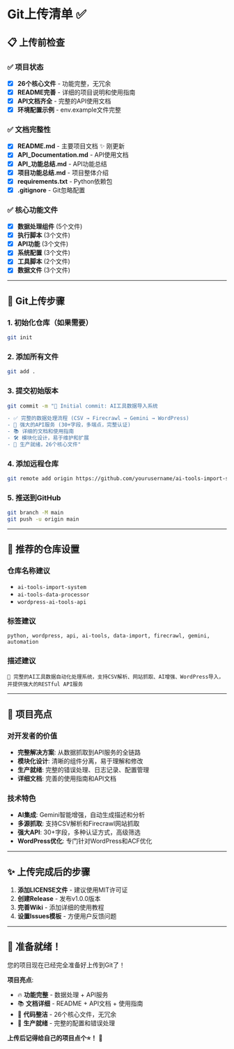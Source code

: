 # Git上传清单 ✅

## 📋 **上传前检查**

### ✅ **项目状态**
- [x] **26个核心文件** - 功能完整，无冗余
- [x] **README完善** - 详细的项目说明和使用指南
- [x] **API文档齐全** - 完整的API使用文档
- [x] **环境配置示例** - env.example文件完整

### ✅ **文档完整性**
- [x] **README.md** - 主要项目文档 ✨ 刚更新
- [x] **API_Documentation.md** - API使用文档
- [x] **API_功能总结.md** - API功能总结
- [x] **项目功能总结.md** - 项目整体介绍
- [x] **requirements.txt** - Python依赖包
- [x] **.gitignore** - Git忽略配置

### ✅ **核心功能文件**
- [x] **数据处理组件** (5个文件)
- [x] **执行脚本** (3个文件)
- [x] **API功能** (3个文件)
- [x] **系统配置** (3个文件)
- [x] **工具脚本** (2个文件)
- [x] **数据文件** (3个文件)

---

## 🚀 **Git上传步骤**

### 1. 初始化仓库（如果需要）
```bash
git init
```

### 2. 添加所有文件
```bash
git add .
```

### 3. 提交初始版本
```bash
git commit -m "🚀 Initial commit: AI工具数据导入系统

- ✅ 完整的数据处理流程 (CSV → Firecrawl → Gemini → WordPress)
- 🔧 强大的API服务 (30+字段，多端点，完整认证)
- 📚 详细的文档和使用指南
- 🛠️ 模块化设计，易于维护和扩展
- 🎯 生产就绪，26个核心文件"
```

### 4. 添加远程仓库
```bash
git remote add origin https://github.com/yourusername/ai-tools-import-system.git
```

### 5. 推送到GitHub
```bash
git branch -M main
git push -u origin main
```

---

## 📝 **推荐的仓库设置**

### 仓库名称建议
- `ai-tools-import-system`
- `ai-tools-data-processor`
- `wordpress-ai-tools-api`

### 标签建议
```
python, wordpress, api, ai-tools, data-import, firecrawl, gemini, automation
```

### 描述建议
```
🚀 完整的AI工具数据自动化处理系统，支持CSV解析、网站抓取、AI增强、WordPress导入，并提供强大的RESTful API服务
```

---

## 🎯 **项目亮点**

### 对开发者的价值
- **完整解决方案**: 从数据抓取到API服务的全链路
- **模块化设计**: 清晰的组件分离，易于理解和修改
- **生产就绪**: 完整的错误处理、日志记录、配置管理
- **详细文档**: 完善的使用指南和API文档

### 技术特色
- **AI集成**: Gemini智能增强，自动生成描述和分析
- **多源抓取**: 支持CSV解析和Firecrawl网站抓取
- **强大API**: 30+字段，多种认证方式，高级筛选
- **WordPress优化**: 专门针对WordPress和ACF优化

---

## ✨ **上传完成后的步骤**

1. **添加LICENSE文件** - 建议使用MIT许可证
2. **创建Release** - 发布v1.0.0版本
3. **完善Wiki** - 添加详细的使用教程
4. **设置Issues模板** - 方便用户反馈问题

---

## 🎉 **准备就绪！**

您的项目现在已经完全准备好上传到Git了！

**项目亮点**:
- 🔥 **功能完整** - 数据处理 + API服务
- 📚 **文档详细** - README + API文档 + 使用指南
- 🧹 **代码整洁** - 26个核心文件，无冗余
- 🚀 **生产就绪** - 完整的配置和错误处理

**上传后记得给自己的项目点个⭐！** 🌟 
